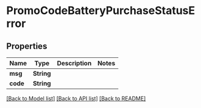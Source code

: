 # PromoCodeBatteryPurchaseStatusError

## Properties
Name | Type | Description | Notes
------------ | ------------- | ------------- | -------------
**msg** | **String** |  | 
**code** | **String** |  | 

[[Back to Model list]](../README.md#documentation-for-models) [[Back to API list]](../README.md#documentation-for-api-endpoints) [[Back to README]](../README.md)


